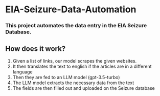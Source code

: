 # EIA-Seizure-Data-Automation

### This project automates the data entry in the EIA Seizure Database.

## How does it work?

1. Given a list of links, our model scrapes the given websites.
2. It then translates the text to english if the articles are in a different language
3. Then they are fed to an LLM model (gpt-3.5-turbo)
4. The LLM model extracts the necessary data from the text
5. The fields are then filled out and uploaded on the Seizure database
